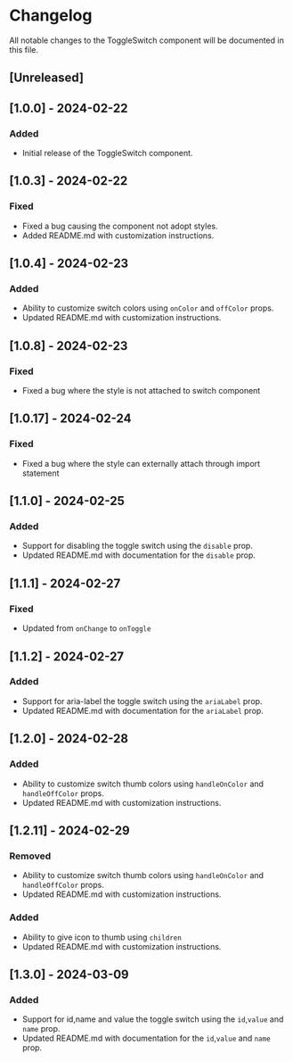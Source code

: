 # Changelog

All notable changes to the ToggleSwitch component will be documented in this file.

## [Unreleased]

## [1.0.0] - 2024-02-22

### Added
- Initial release of the ToggleSwitch component.

## [1.0.3] - 2024-02-22

### Fixed
- Fixed a bug causing the component not adopt  styles.
- Added README.md with customization instructions.

## [1.0.4] - 2024-02-23

### Added
- Ability to customize switch colors using `onColor` and `offColor` props.
- Updated README.md with customization instructions.

## [1.0.8] - 2024-02-23

### Fixed
- Fixed a bug where the style is not attached to switch component

## [1.0.17] - 2024-02-24

### Fixed
- Fixed a bug where the style can externally attach through import statement

## [1.1.0] - 2024-02-25

### Added
- Support for disabling the toggle switch using the `disable` prop.
- Updated README.md with documentation for the `disable` prop.

## [1.1.1] - 2024-02-27

### Fixed
- Updated from `onChange` to `onToggle`

## [1.1.2] - 2024-02-27

### Added
- Support for aria-label the toggle switch using the `ariaLabel` prop.
- Updated README.md with documentation for the `ariaLabel` prop.

## [1.2.0] - 2024-02-28

### Added
- Ability to customize switch thumb colors using `handleOnColor` and `handleOffColor` props.
- Updated README.md with customization instructions.

## [1.2.11] - 2024-02-29

### Removed
- Ability to customize switch thumb colors using `handleOnColor` and `handleOffColor` props.
- Updated README.md with customization instructions.

### Added
- Ability to give icon to thumb using `children`
- Updated README.md with customization instructions.

## [1.3.0] - 2024-03-09

### Added
- Support for id,name and value the toggle switch using the `id`,`value` and `name` prop.
- Updated README.md with documentation for the `id`,`value` and `name` prop.